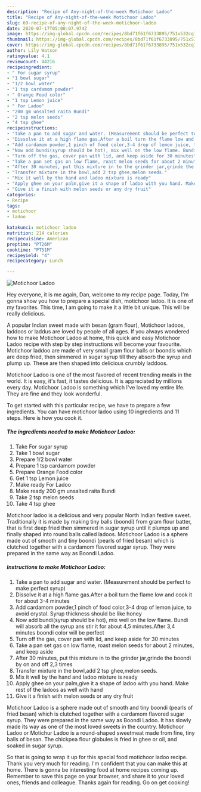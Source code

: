 ```yaml
---
description: "Recipe of Any-night-of-the-week Motichoor Ladoo"
title: "Recipe of Any-night-of-the-week Motichoor Ladoo"
slug: 69-recipe-of-any-night-of-the-week-motichoor-ladoo
date: 2020-07-17T05:00:07.974Z
image: https://img-global.cpcdn.com/recipes/8bd71f61f6733895/751x532cq70/motichoor-ladoo-recipe-main-photo.jpg
thumbnail: https://img-global.cpcdn.com/recipes/8bd71f61f6733895/751x532cq70/motichoor-ladoo-recipe-main-photo.jpg
cover: https://img-global.cpcdn.com/recipes/8bd71f61f6733895/751x532cq70/motichoor-ladoo-recipe-main-photo.jpg
author: Lily Watson
ratingvalue: 4.1
reviewcount: 44216
recipeingredient:
- " For sugar syrup"
- "1 bowl sugar"
- "1/2 bowl water"
- "1 tsp cardamom powder"
- " Orange Food color"
- "1 tsp Lemon juice"
- " For Ladoo"
- "200 gm unsalted raita Bundi"
- "2 tsp melon seeds"
- "4 tsp ghee"
recipeinstructions:
- "Take a pan to add sugar and water. (Measurement should be perfect to make perfect syrup)"
- "Dissolve it at a high flame gas.After a boil turn the flame low and cook it for about 3-4 minutes"
- "Add cardamom powder,1 pinch of food color,3-4 drop of lemon juice, to avoid crystal. Syrup thickness should be like honey"
- "Now add bundi(syrup should be hot), mix well on the low flame. Bundi will absorb all the syrup ans stir it for about 4,5 minutes.After 3,4 minutes boondi color will be perfect"
- "Turn off the gas, cover pan with lid, and keep aside for 30 minutes"
- "Take a pan set gas on low flame, roast melon seeds for about 2 minutes, and keep aside"
- "After 30 minutes, put this mixture in to the grinder jar,grinde the boondi by on and off 2,3 times"
- "Transfer mixture in the bowl,add 2 tsp ghee,melon seeds."
- "Mix it well by the hand and ladoo mixture is ready"
- "Apply ghee on your palm,give it a shape of ladoo with you hand. Make rest of the ladoos as well with hand"
- "Give it a finish with melon seeds or any dry fruit"
categories:
- Recipe
tags:
- motichoor
- ladoo

katakunci: motichoor ladoo 
nutrition: 214 calories
recipecuisine: American
preptime: "PT26M"
cooktime: "PT51M"
recipeyield: "4"
recipecategory: Lunch

---
```



![Motichoor Ladoo](https://img-global.cpcdn.com/recipes/8bd71f61f6733895/751x532cq70/motichoor-ladoo-recipe-main-photo.jpg)

Hey everyone, it is me again, Dan, welcome to my recipe page. Today, I'm gonna show you how to prepare a special dish, motichoor ladoo. It is one of my favorites. This time, I am going to make it a little bit unique. This will be really delicious.

A popular Indian sweet made with besan (gram flour), Motichoor ladoos, laddoos or laddus are loved by people of all ages. If you always wondered how to make Motichoor Ladoo at home, this quick and easy Motichoor Ladoo recipe with step by step instructions will become your favourite. Motichoor laddoo are made of very small gram flour balls or boondis which are deep fried, then simmered in sugar syrup till they absorb the syrup and plump up. These are then shaped into delicious crumbly laddoos.

Motichoor Ladoo is one of the most favored of recent trending meals in the world. It is easy, it's fast, it tastes delicious. It is appreciated by millions every day. Motichoor Ladoo is something which I've loved my entire life. They are fine and they look wonderful.


To get started with this particular recipe, we have to prepare a few ingredients. You can have motichoor ladoo using 10 ingredients and 11 steps. Here is how you cook it.

<!--inarticleads1-->

##### The ingredients needed to make Motichoor Ladoo:

1. Take  For sugar syrup
1. Take 1 bowl sugar
1. Prepare 1/2 bowl water
1. Prepare 1 tsp cardamom powder
1. Prepare  Orange Food color
1. Get 1 tsp Lemon juice
1. Make ready  For Ladoo
1. Make ready 200 gm unsalted raita Bundi
1. Take 2 tsp melon seeds
1. Take 4 tsp ghee


Motichoor ladoo is a delicious and very popular North Indian festive sweet. Traditionally it is made by making tiny balls (boondi) from gram flour batter, that is first deep fried then simmered in sugar syrup until it plumps up and finally shaped into round balls called ladoos. Motichoor Ladoo is a sphere made out of smooth and tiny boondi (pearls of fried besan) which is clutched together with a cardamom flavored sugar syrup. They were prepared in the same way as Boondi Ladoo. 

<!--inarticleads2-->

##### Instructions to make Motichoor Ladoo:

1. Take a pan to add sugar and water. (Measurement should be perfect to make perfect syrup)
1. Dissolve it at a high flame gas.After a boil turn the flame low and cook it for about 3-4 minutes
1. Add cardamom powder,1 pinch of food color,3-4 drop of lemon juice, to avoid crystal. Syrup thickness should be like honey
1. Now add bundi(syrup should be hot), mix well on the low flame. Bundi will absorb all the syrup ans stir it for about 4,5 minutes.After 3,4 minutes boondi color will be perfect
1. Turn off the gas, cover pan with lid, and keep aside for 30 minutes
1. Take a pan set gas on low flame, roast melon seeds for about 2 minutes, and keep aside
1. After 30 minutes, put this mixture in to the grinder jar,grinde the boondi by on and off 2,3 times
1. Transfer mixture in the bowl,add 2 tsp ghee,melon seeds.
1. Mix it well by the hand and ladoo mixture is ready
1. Apply ghee on your palm,give it a shape of ladoo with you hand. Make rest of the ladoos as well with hand
1. Give it a finish with melon seeds or any dry fruit


Motichoor Ladoo is a sphere made out of smooth and tiny boondi (pearls of fried besan) which is clutched together with a cardamom flavored sugar syrup. They were prepared in the same way as Boondi Ladoo. It has slowly made its way as one of the most loved sweets in the country. Motichoor Ladoo or Motichur Ladoo is a round-shaped sweetmeat made from fine, tiny balls of besan. The chickpea flour globules is fried in ghee or oil, and soaked in sugar syrup. 

So that is going to wrap it up for this special food motichoor ladoo recipe. Thank you very much for reading. I'm confident that you can make this at home. There is gonna be interesting food at home recipes coming up. Remember to save this page on your browser, and share it to your loved ones, friends and colleague. Thanks again for reading. Go on get cooking!
